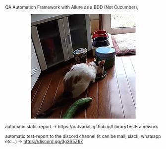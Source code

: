 QA Automation Framework with Allure as a BDD (Not Cucumber), 

<p align="center">
  <img src="https://github.com/patvariali/LibraryTestFramework/blob/main/assets/giphy.gif?raw=true" alt="Example GIF">
  
</p>
automatic static report -> https://patvariali.github.io/LibraryTestFramework

automatic test-report to the discord channel (it can be mail, slack, whatsapp etc...) -> https://discord.gg/3g3S5Z6Z

